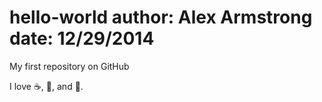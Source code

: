 hello-world
author: Alex Armstrong
date: 12/29/2014
===========

My first repository on GitHub

I love :coffee:, :pizza:, and :dancer:.

